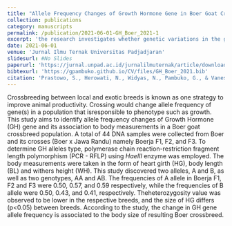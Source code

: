 ```yaml
---
title: "Allele Frequency Changes of Growth Hormone Gene in Boer Goat Crossbreed Population and Its Association to Body Measurements"
collection: publications
category: manuscripts
permalink: /publication/2021-06-01-GH_Boer_2021-1
excerpt: 'the research investigates whether genetic variations in the growth hormone gene affect body characteristics in crossbred Boer goats'
date: 2021-06-01
venue: 'Jurnal Ilmu Ternak Universitas Padjadjaran'
slidesurl: #No Slides
paperurl: 'https://jurnal.unpad.ac.id/jurnalilmuternak/article/download/33425/15846'
bibtexurl: 'https://gpambuko.github.io/CV/files/GH_Boer_2021.bib'
citation: 'Prastowo, S., Herowati, N., Widyas, N., Pambuko, G., & Vanessa, R. (2021). Perubahan frekuensi alel gen Growth Hormone pada populasi kambing keturunan Boer dan hubungannya dengan ukuran tubuh. Jurnal Ilmu Ternak Universitas Padjadjaran, 21(1), 18–26. https://doi.org/10.24198/JIT.V21I1.33425'
---
```

Crossbreeding between local and exotic breeds is known as one strategy to improve animal productivity. Crossing would change allele frequency of gene(s) in a population that isresponsible to phenotype such as growth. This study aims to identify allele frequency changes of Growth Hormone (GH) gene and its association to body measurements in a Boer goat crossbreed population. A total of 44 DNA samples were collected from Boer and its crosses (Boer x Jawa Randu) namely Boerja F1, F2, and F3. To determine GH alleles type, polymerase chain reaction-restriction fragment length polymorphism (PCR - RFLP) using _HaeIII_ enzyme was employed. The body measurements were taken in the form of heart girth (HG), body length (BL) and withers height (WH). This study discovered two alleles, A and B, as well as two genotypes, AA and AB. The frequencies of A allele in Boerja F1, F2 and F3 were 0.50, 0.57, and 0.59 respectively, while the frequencies of B allele were 0.50, 0.43, and 0.41, respectively. Theheterozygosity value was observed to be lower in the respective breeds, and the size of HG differs (p<0.05) between breeds. According to the study, the change in GH gene allele frequency is associated to the body size of resulting Boer crossbreed.